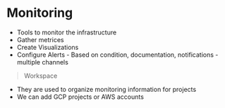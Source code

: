 # Monitoring
- Tools to monitor the infrastructure
- Gather metrices
- Create Visualizations
- Configure Alerts - Based on condition, documentation, notifications - multiple channels

> Workspace
- They are used to organize monitoring information for projects
- We can add GCP projects or AWS accounts
